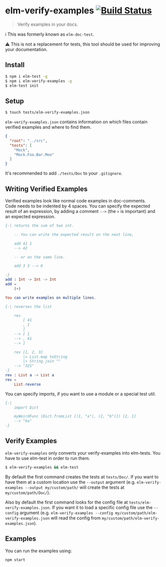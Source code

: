 elm-verify-examples [![Build Status](https://travis-ci.org/stoeffel/elm-verify-examples.svg?branch=master)](https://travis-ci.org/stoeffel/elm-verify-examples)
============

> Verify examples in your docs.

:information_source: This was formerly known as `elm-doc-test`.

:warning: This is not a replacement for tests, this tool should be used for improving your documentation.


Install
-------

```bash
$ npm i elm-test -g
$ npm i elm-verify-examples -g
$ elm-test init
```

Setup
-----

```bash
$ touch tests/elm-verify-examples.json
```

`elm-verify-examples.json` contains information on which files contain verified examples and where to find them.

```json
{
  "root": "../src",
  "tests": [
    "Mock",
    "Mock.Foo.Bar.Moo"
  ]
}
```

It's recommended to add `./tests/Doc` to your `.gitignore`.

Writing Verified Examples
----------------

Verified examples look like normal code examples in doc-comments. \
Code needs to be indented by 4 spaces.
You can specify the expected result of an expression, by adding a comment `-->` (the `>` is important) and an expected expression.

```elm
{-| returns the sum of two int.

    -- You can write the expected result on the next line,

    add 41 1
    --> 42

    -- or on the same line.

    add 3 3 --> 6

-}
add : Int -> Int -> Int
add =
    (+)

You can write examples on multiple lines.

{-| reverses the list

    rev
        [ 41
        , 1
        ]
    --> [ 1
    --> , 41
    --> ]

    rev [1, 2, 3]
        |> List.map toString
        |> String.join ""
    --> "321"
-}
rev : List a -> List a
rev =
    List.reverse
```

You can specify imports, if you want to use a module or a special test util.

```elm
{-|
    import Dict

    myWeirdFunc (Dict.fromList [(1, "a"), (2, "b")]) [2, 1]
    --> "ba"
-}
```

Verify Examples
----------------

`elm-verify-examples` only converts your verify-examples into elm-tests.
You have to use elm-test in order to run them.

```bash
$ elm-verify-examples && elm-test
```

By default the first command creates the tests at `tests/Doc/`. If you want to have them at a custom location use the `--output` argument (e.g. `elm-verify-examples --output my/custom/path/` will create the tests at `my/custom/path/Doc/`).

Also by default the first command looks for the config file at `tests/elm-verify-examples.json`. If you want it to load a specific config file use the `--config` argument (e.g. `elm-verify-examples --config my/custom/path/elm-verify-examples.json` will read the config from `my/custom/path/elm-verify-examples.json`).

Examples
--------

You can run the examples using:

`npm start`
